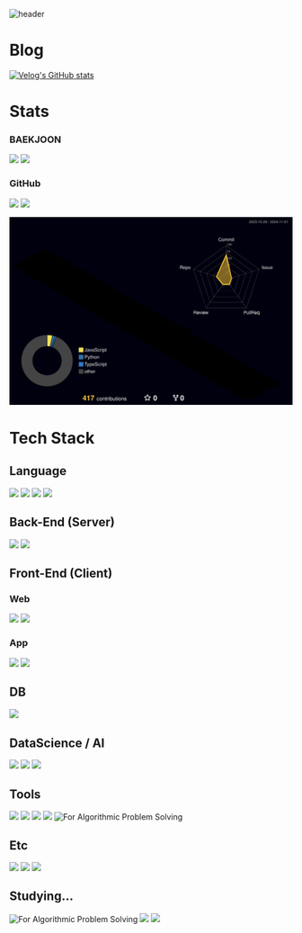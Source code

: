 

<!--
**gcw9438/gcw9438** is a ✨ _special_ ✨ repository because its `README.md` (this file) appears on your GitHub profile.

Here are some ideas to get you started:

- 🔭 I’m currently working on ...
- 🌱 I’m currently learning ...
- 👯 I’m looking to collaborate on ...
- 🤔 I’m looking for help with ...
- 💬 Ask me about ...
- 📫 How to reach me: ...
- 😄 Pronouns: ...
- ⚡ Fun fact: ...
-->
<!-- <div align="center"> -->

![header](https://capsule-render.vercel.app/api?type=waving&height=240&color=gradient&theme=tokyonight&text=kcw0x466&textBg=false&animation=fadeIn&reversal=false)

# Blog
[![Velog's GitHub stats](https://velog-readme-stats.vercel.app/api/badge?name=kcw0x466)](https://velog.io/@kcw0x466)

# Stats
### BAEKJOON
 <div>
  <img src="http://mazassumnida.wtf/api/v2/generate_badge?boj=gcw9438"/>
  <img src="http://mazandi.herokuapp.com/api?handle=gcw9438&theme=warm"/>
 </div>
 
### GitHub
 <div>
  <img src="https://github-readme-stats.vercel.app/api?username=kcw0x466&theme=tokyonight&show_icons=true" style="width: 395px" />
  <img src="https://github-readme-stats.vercel.app/api/top-langs/?username=kcw0x466&exclude_repo=dkssud8150.github.io&layout=compact&theme=tokyonight"/>
 </div>



<!-- github-profile-3d-contrib pos -->
![](./profile-3d-contrib/profile-night-rainbow.svg)
  
# Tech Stack
## Language
<div align=left>
  <img src="https://img.shields.io/badge/JAVA-007396?style=for-the-badge&logo=Java&logoColor=white">
  <img src="https://img.shields.io/badge/Python-3776AB?style=for-the-badge&logo=Python&logoColor=white">
  <img src="https://img.shields.io/badge/JavaScript-F7DF1E?style=for-the-badge&logo=JavaScript&logoColor=white">
  <img src="https://img.shields.io/badge/PHP-777BB4?style=for-the-badge&logo=PHP&logoColor=white"/>
  
</div>

## Back-End (Server)
<div align=left>
  <img src="https://img.shields.io/badge/Node.js-339933?style=for-the-badge&logo=Node.js&logoColor=white">
  <img src="https://img.shields.io/badge/Express-000000?style=for-the-badge&logo=Express&logoColor=white"/>
</div>  
  
## Front-End (Client)
<div align=left>
 
### Web
 <img src="https://img.shields.io/badge/HTML5-E34F26?style=for-the-badge&logo=HTML5&logoColor=white">
 <img src="https://img.shields.io/badge/React-61DAFB?style=for-the-badge&logo=React&logoColor=white">
 
### App
 <img src="https://img.shields.io/badge/Flutter-02569B?style=for-the-badge&logo=Flutter&logoColor=white"/>
 <img src="https://img.shields.io/badge/PyQt-41CD52?style=for-the-badge&logo=Qt&logoColor=white"/>
 
</div>  

## DB
<div align=left>
 <img src="https://img.shields.io/badge/MySQL-4479A1?style=for-the-badge&logo=MySQL&logoColor=white">
</div>

## DataScience / AI
<div align=left>
  <img src="https://img.shields.io/badge/pandas-150458?style=for-the-badge&logo=pandas&logoColor=white"/>
  <img src="https://img.shields.io/badge/Numpy-013243?style=for-the-badge&logo=NumPy&logoColor=white"/>
  <img src="https://img.shields.io/badge/OpenCV-5C3EE8?style=for-the-badge&logo=OpenCV&logoColor=white"/>
</div>

## Tools
<div align=left>
 <img src="https://img.shields.io/badge/Git-F05032?style=for-the-badge&logo=Git&logoColor=white">
 <img src="https://img.shields.io/badge/GitHub-181717?style=for-the-badge&logo=GitHub&logoColor=white">
 <img src="https://img.shields.io/badge/Visual%20Studio%20Code-0378A6?style=for-the-badge&logo=Visual%20Studio%20Code&logoColor=white">
 <img src="https://img.shields.io/badge/intelliJ%20IDEA-000000?style=for-the-badge&logo=intelliJ%20IDEA&logoColor=white">
 <img title="For Algorithmic Problem Solving" src="https://img.shields.io/badge/Vim-019733?style=for-the-badge&logo=vim&logoColor=white">
</div>

## Etc
<div align=left>
  <img src="https://img.shields.io/badge/Linux-FCC624?style=for-the-badge&logo=Linux&logoColor=white"/>
  <img src="https://img.shields.io/badge/NGINX-009639?style=for-the-badge&logo=NGINX&logoColor=white"/>
  <img src="https://img.shields.io/badge/Apache-D22128?style=for-the-badge&logo=Apache&logoColor=white"/>
</div>

## Studying...
<div align=left>
  <img title="For Algorithmic Problem Solving" src="https://img.shields.io/badge/C++-00599C?style=for-the-badge&logo=cplusplus&logoColor=white"/>
  <img src="https://img.shields.io/badge/.NET-512BD4?style=for-the-badge&logo=dotnet&logoColor=white"/>
  <img src="https://img.shields.io/badge/TensorFlow-FF6F00?style=for-the-badge&logo=tensorflow&logoColor=white"/>
</div>
  
<!-- </div> --> 
